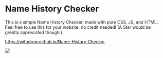 # Name History Checker

This is a simple Name History Checker, made with pure CSS, JS, and HTML. Feel free to use this for your website, no credit needed! (A Star would be greatly appreciated though.)

https://withdrew.github.io/Name-History-Checker

![](https://user-images.githubusercontent.com/52789876/114550151-e1c34980-9c2f-11eb-90cf-c38761ecd497.PNG)
